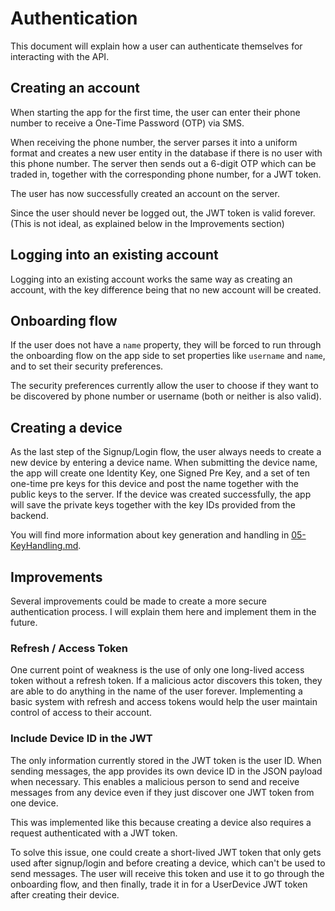 # Authentication
This document will explain how a user can authenticate themselves for interacting with the API.

## Creating an account
When starting the app for the first time, the user can enter their phone number to receive a One-Time Password (OTP) via SMS.

When receiving the phone number, the server parses it into a uniform format and creates a new user entity in the database if there is no user with this phone number. The server then sends out a 6-digit OTP which can be traded in, together with the corresponding phone number, for a JWT token.

The user has now successfully created an account on the server.

Since the user should never be logged out, the JWT token is valid forever. (This is not ideal, as explained below in the Improvements section)

## Logging into an existing account
Logging into an existing account works the same way as creating an account, with the key difference being that no new account will be created.

## Onboarding flow
If the user does not have a `name` property, they will be forced to run through the onboarding flow on the app side to set properties like `username` and `name`, and to set their security preferences.

The security preferences currently allow the user to choose if they want to be discovered by phone number or username (both or neither is also valid).

## Creating a device
As the last step of the Signup/Login flow, the user always needs to create a new device by entering a device name. When submitting the device name, the app will create one Identity Key, one Signed Pre Key, and a set of ten one-time pre keys for this device and post the name together with the public keys to the server. If the device was created successfully, the app will save the private keys together with the key IDs provided from the backend.

You will find more information about key generation and handling in [05-KeyHandling.md](./05-KeyHandling.md).

## Improvements
Several improvements could be made to create a more secure authentication process. I will explain them here and implement them in the future.

### Refresh / Access Token
One current point of weakness is the use of only one long-lived access token without a refresh token. If a malicious actor discovers this token, they are able to do anything in the name of the user forever. Implementing a basic system with refresh and access tokens would help the user maintain control of access to their account.

### Include Device ID in the JWT
The only information currently stored in the JWT token is the user ID. When sending messages, the app provides its own device ID in the JSON payload when necessary. This enables a malicious person to send and receive messages from any device even if they just discover one JWT token from one device.

This was implemented like this because creating a device also requires a request authenticated with a JWT token. 

To solve this issue, one could create a short-lived JWT token that only gets used after signup/login and before creating a device, which can't be used to send messages. The user will receive this token and use it to go through the onboarding flow, and then finally, trade it in for a UserDevice JWT token after creating their device.
